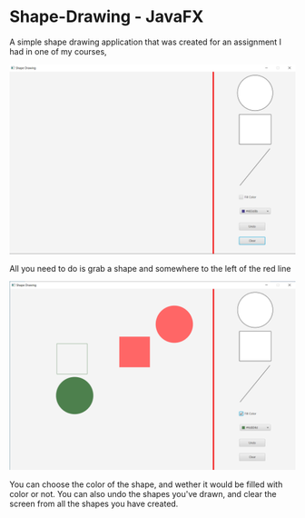 # Shape-Drawing - JavaFX
A simple shape drawing application that was created for an assignment I had in one of my courses,

![](images/1.png)

All you need to do is grab a shape and somewhere to the left of the red line

![](images/2.png)

You can choose the color of the shape, and wether it would be filled with color or not.
You can also undo the shapes you've drawn, and clear the screen from all the shapes you have created.
